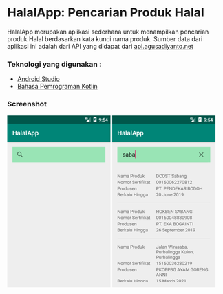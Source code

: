 # HalalApp: Pencarian Produk Halal
HalalApp merupakan aplikasi sederhana untuk menampilkan pencarian produk Halal berdasarkan kata kunci nama produk. Sumber data dari aplikasi ini adalah dari API yang didapat dari [api.agusadiyanto.net](http://api.agusadiyanto.net) 

### Teknologi yang digunakan :
* [Android Studio](http://developer.android.com/sdk/index.html "Download Android Studio")
* [Bahasa Pemrograman Kotlin](https://kotlinlang.org/)

### Screenshot
![Tampilan 1](https://github.com/abuazzam/HalalApp/blob/master/screenshot/01.png)
![Tampilan 2](https://github.com/abuazzam/HalalApp/blob/master/screenshot/02.png)